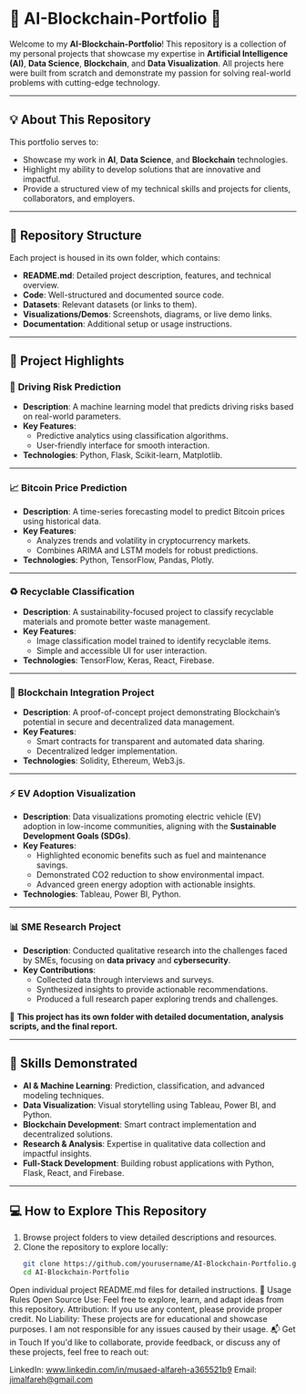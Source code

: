 # 🌟 AI-Blockchain-Portfolio 🌟

Welcome to my **AI-Blockchain-Portfolio**! This repository is a collection of my personal projects that showcase my expertise in **Artificial Intelligence (AI)**, **Data Science**, **Blockchain**, and **Data Visualization**. All projects here were built from scratch and demonstrate my passion for solving real-world problems with cutting-edge technology.

---

## 💡 About This Repository

This portfolio serves to:
- Showcase my work in **AI**, **Data Science**, and **Blockchain** technologies.
- Highlight my ability to develop solutions that are innovative and impactful.
- Provide a structured view of my technical skills and projects for clients, collaborators, and employers.

---

## 📂 Repository Structure

Each project is housed in its own folder, which contains:
- **README.md**: Detailed project description, features, and technical overview.
- **Code**: Well-structured and documented source code.
- **Datasets**: Relevant datasets (or links to them).
- **Visualizations/Demos**: Screenshots, diagrams, or live demo links.
- **Documentation**: Additional setup or usage instructions.

---

## 🌟 Project Highlights

### 🚗 **Driving Risk Prediction**
- **Description**: A machine learning model that predicts driving risks based on real-world parameters.
- **Key Features**:
  - Predictive analytics using classification algorithms.
  - User-friendly interface for smooth interaction.
- **Technologies**: Python, Flask, Scikit-learn, Matplotlib.

---

### 📈 **Bitcoin Price Prediction**
- **Description**: A time-series forecasting model to predict Bitcoin prices using historical data.
- **Key Features**:
  - Analyzes trends and volatility in cryptocurrency markets.
  - Combines ARIMA and LSTM models for robust predictions.
- **Technologies**: Python, TensorFlow, Pandas, Plotly.

---

### ♻️ **Recyclable Classification**
- **Description**: A sustainability-focused project to classify recyclable materials and promote better waste management.
- **Key Features**:
  - Image classification model trained to identify recyclable items.
  - Simple and accessible UI for user interaction.
- **Technologies**: TensorFlow, Keras, React, Firebase.

---

### 🔗 **Blockchain Integration Project**
- **Description**: A proof-of-concept project demonstrating Blockchain’s potential in secure and decentralized data management.
- **Key Features**:
  - Smart contracts for transparent and automated data sharing.
  - Decentralized ledger implementation.
- **Technologies**: Solidity, Ethereum, Web3.js.

---

### ⚡ **EV Adoption Visualization**
- **Description**: Data visualizations promoting electric vehicle (EV) adoption in low-income communities, aligning with the **Sustainable Development Goals (SDGs)**.
- **Key Features**:
  - Highlighted economic benefits such as fuel and maintenance savings.
  - Demonstrated CO2 reduction to show environmental impact.
  - Advanced green energy adoption with actionable insights.
- **Technologies**: Tableau, Power BI, Python.

---

### 📊 **SME Research Project**
- **Description**: Conducted qualitative research into the challenges faced by SMEs, focusing on **data privacy** and **cybersecurity**.
- **Key Contributions**:
  - Collected data through interviews and surveys.
  - Synthesized insights to provide actionable recommendations.
  - Produced a full research paper exploring trends and challenges.

📁 **This project has its own folder with detailed documentation, analysis scripts, and the final report.**

---

## 🚀 Skills Demonstrated

- **AI & Machine Learning**: Prediction, classification, and advanced modeling techniques.
- **Data Visualization**: Visual storytelling using Tableau, Power BI, and Python.
- **Blockchain Development**: Smart contract implementation and decentralized solutions.
- **Research & Analysis**: Expertise in qualitative data collection and impactful insights.
- **Full-Stack Development**: Building robust applications with Python, Flask, React, and Firebase.

---

## 💻 How to Explore This Repository

1. Browse project folders to view detailed descriptions and resources.
2. Clone the repository to explore locally:
   ```bash
   git clone https://github.com/yourusername/AI-Blockchain-Portfolio.git
   cd AI-Blockchain-Portfolio
Open individual project README.md files for detailed instructions.
📜 Usage Rules
Open Source Use: Feel free to explore, learn, and adapt ideas from this repository.
Attribution: If you use any content, please provide proper credit.
No Liability: These projects are for educational and showcase purposes. I am not responsible for any issues caused by their usage.
📬 Get in Touch
If you'd like to collaborate, provide feedback, or discuss any of these projects, feel free to reach out:

LinkedIn: www.linkedin.com/in/musaed-alfareh-a365521b9
Email: jimalfareh@gmail.com 
